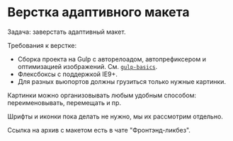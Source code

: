 # Верстка адаптивного макета

Задача: заверстать адаптивный макет.

Требования к верстке:
* Сборка проекта на Gulp с авторелоадом, автопрефиксером и оптимизацией изображений. См. [`gulp-basics`](../gulp-basics).
* Флексбоксы с поддержкой IE9+.
* Для разных вьюпортов должны грузиться только нужные картинки.

Картинки можно организовывать любым удобным способом: переименовывать, перемещать и пр.

Шрифты и иконки пока делать не нужно, мы их рассмотрим отдельно.

Ссылка на архив с макетом есть в чате "Фронтэнд-ликбез".